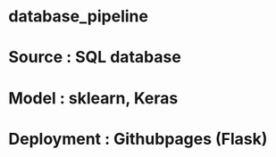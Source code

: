 # database_pipeline
# Source : SQL database
# Model : sklearn, Keras
# Deployment : Githubpages (Flask)
